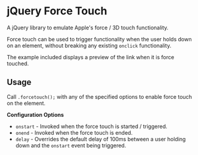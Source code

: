 # jQuery Force Touch
A jQuery library to emulate Apple's force / 3D touch functionality.

Force touch can be used to trigger functionality when the user holds down on an element, without breaking any existing `onclick` functionality.

The example included displays a preview of the link when it is force touched.


## Usage
Call `.forcetouch();` with any of the specified options to enable force touch on the element.

**Configuration Options**
* `onstart` - Invoked when the force touch is started / triggered.
* `onend` - Invoked when the force touch is ended. 
* `delay` - Overrides the default delay of 100ms between a user holding down and the `onstart` event being triggered.